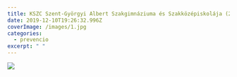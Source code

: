 ```yaml
---
title: KSZC Szent-Györgyi Albert Szakgimnáziuma és Szakközépiskolája (2019. 12. 10.)
date: 2019-12-10T19:26:32.996Z
coverImage: /images/1.jpg
categories:
  - prevencio
excerpt: " "
---
```

![](/images/2.jpg)

![]()
